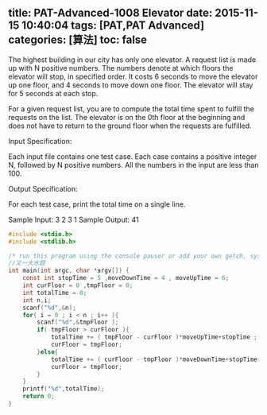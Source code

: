 title: PAT-Advanced-1008 Elevator 
date: 2015-11-15 10:40:04
tags: [PAT,PAT Advanced]
categories: [算法]
toc: false
---
The highest building in our city has only one elevator. A request list is made up with N positive numbers. The numbers denote at which floors the elevator will stop, in specified order. It costs 6 seconds to move the elevator up one floor, and 4 seconds to move down one floor. The elevator will stay for 5 seconds at each stop.

For a given request list, you are to compute the total time spent to fulfill the requests on the list. The elevator is on the 0th floor at the beginning and does not have to return to the ground floor when the requests are fulfilled.

Input Specification:

Each input file contains one test case. Each case contains a positive integer N, followed by N positive numbers. All the numbers in the input are less than 100.

Output Specification:

For each test case, print the total time on a single line.

Sample Input:
3 2 3 1
Sample Output:
41

```c
#include <stdio.h>
#include <stdlib.h>

/* run this program using the console pauser or add your own getch, system("pause") or input loop */
//又一大水题 
int main(int argc, char *argv[]) {
    const int stopTime = 5 ,moveDownTime = 4 , moveUpTime = 6; 
    int curFloor = 0 ,tmpFloor = 0;
    int totalTime = 0;
    int n,i;
    scanf("%d",&n);
    for( i = 0 ; i < n ; i++ ){
        scanf("%d",&tmpFloor );
        if( tmpFloor > curFloor ){
            totalTime += ( tmpFloor - curFloor )*moveUpTime+stopTime ;
            curFloor = tmpFloor; 
        }else{
            totalTime += ( curFloor - tmpFloor )*moveDownTime+stopTime ;
            curFloor = tmpFloor; 
        } 
    }
    printf("%d",totalTime);
    return 0;
}
```
